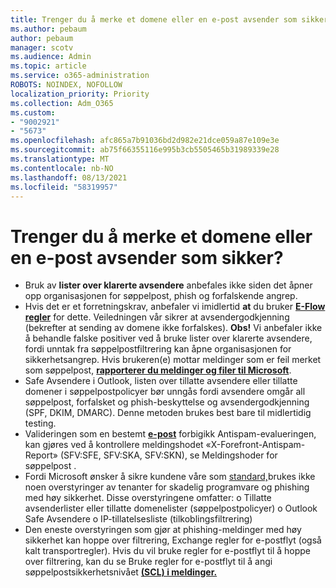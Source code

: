 ```yaml
---
title: Trenger du å merke et domene eller en e-post avsender som sikker?
ms.author: pebaum
author: pebaum
manager: scotv
ms.audience: Admin
ms.topic: article
ms.service: o365-administration
ROBOTS: NOINDEX, NOFOLLOW
localization_priority: Priority
ms.collection: Adm_O365
ms.custom:
- "9002921"
- "5673"
ms.openlocfilehash: afc865a7b91036bd2d982e21dce059a87e109e3e
ms.sourcegitcommit: ab75f66355116e995b3cb5505465b31989339e28
ms.translationtype: MT
ms.contentlocale: nb-NO
ms.lasthandoff: 08/13/2021
ms.locfileid: "58319957"
---
```

# <a name="need-to-mark-a-domain-or-email-sender-safe"></a>Trenger du å merke et domene eller en e-post avsender som sikker?

- Bruk av **lister over klarerte avsendere** anbefales ikke siden det åpner opp organisasjonen for søppelpost, phish og forfalskende angrep.
- Hvis det er et forretningskrav, anbefaler vi imidlertid **at** du bruker **[E-Flow regler](https://docs.microsoft.com/microsoft-365/security/office-365-security/create-safe-sender-lists-in-office-365?view=o365-worldwide#recommended-use-mail-flow-rules)** for dette. Veiledningen vår sikrer at avsendergodkjenning (bekrefter at sending av domene ikke forfalskes). 
    **Obs!** Vi anbefaler ikke å behandle falske positiver ved å bruke lister over klarerte avsendere, fordi unntak fra søppelpostfiltrering kan åpne organisasjonen for sikkerhetsangrep. Hvis brukeren(e) mottar meldinger som er feil merket som søppelpost, **[rapporterer du meldinger og filer til Microsoft](https://protection.office.com/reportsubmission)**.
- Safe Avsendere i Outlook, listen over tillatte avsendere eller  tillatte domener i søppelpostpolicyer bør unngås fordi avsendere omgår all søppelpost, forfalsket og phish-beskyttelse og avsendergodkjenning (SPF, DKIM, DMARC). Denne metoden brukes best bare til midlertidig testing.
- Valideringen som en bestemt **[e-post](https://docs.microsoft.com/microsoft-365/security/office-365-security/anti-spam-message-headers)** forbigikk Antispam-evalueringen, kan gjøres ved å kontrollere meldingshodet «X-Forefront-Antispam-Report» (SFV:SFE, SFV:SKA, SFV:SKN), se Meldingshoder for søppelpost .
- Fordi Microsoft ønsker å sikre kundene våre som [standard,](https://docs.microsoft.com/microsoft-365/security/office-365-security/secure-by-default#exceptions)brukes ikke noen overstyringer av tenanter for skadelig programvare og phishing med høy sikkerhet. Disse overstyringene omfatter: o Tillatte avsenderlister eller tillatte domenelister (søppelpostpolicyer) o Outlook Safe Avsendere o IP-tillatelsesliste (tilkoblingsfiltrering) 
- Den eneste overstyringen som gjør at phishing-meldinger med høy sikkerhet kan hoppe over filtrering, Exchange regler for e-postflyt (også kalt transportregler). Hvis du vil bruke regler for e-postflyt til å hoppe over filtrering, kan du se Bruke regler for e-postflyt til å angi søppelpostsikkerhetsnivået **[(SCL) i meldinger.](https://docs.microsoft.com/microsoft-365/security/office-365-security/use-mail-flow-rules-to-set-the-spam-confidence-level-scl-in-messages)**